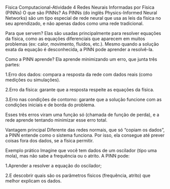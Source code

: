 Física Computacional-Atividade 4
Redes Neurais Informadas por Física (PINNs)
O que são PINNs?
As PINNs (do inglês Physics-Informed Neural Networks) são um tipo especial de rede neural que usa as leis da física no seu aprendizado, e não apenas dados como uma rede tradicional.

Para que servem?
Elas são usadas principalmente para resolver equações da física, como as equações diferenciais que aparecem em muitos problemas (ex: calor, movimento, fluidos, etc.). Mesmo quando a solução exata da equação é desconhecida, a PINN pode aprender a resolvê-la.

Como a PINN aprende?
Ela aprende minimizando um erro, que junta três partes:

1.Erro dos dados: compara a resposta da rede com dados reais (como medições ou simulações).

2.Erro da física: garante que a resposta respeite as equações da física.

3.Erro nas condições de contorno: garante que a solução funcione com as condições iniciais e de borda do problema.

Esses três erros viram uma função só (chamada de função de perda), e a rede aprende tentando minimizar esse erro total.

Vantagem principal
Diferente das redes normais, que só “copiam os dados”, a PINN entende como o sistema funciona. Por isso, ela consegue até prever coisas fora dos dados, se a física permitir.

Exemplo prático
Imagine que você tem dados de um oscilador (tipo uma mola), mas não sabe a frequência ou o atrito. A PINN pode:

1.Aprender a resolver a equação do oscilador;

2.E descobrir quais são os parâmetros físicos (frequência, atrito) que melhor explicam os dados.


